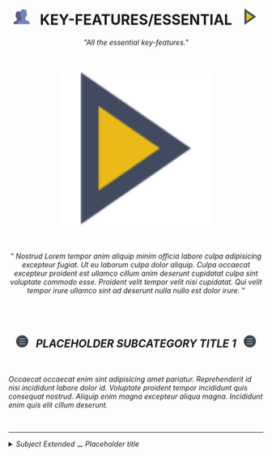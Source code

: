 <h1 class="hero__subject--essential" align="center">
  <img src="../../../../assets/media/icons/vendors/flat__users.svg" width="32px" /> &nbsp;
  <b>KEY-FEATURES/ESSENTIAL</b> &nbsp;
  <img src="../../../../assets/media/icons/vendors/flat__play-button--2.svg" width="32px" />
</h1>

<div class="hero__main--essential" align="center">
  <i>
  "All the essential key-features."
  </i>
  <br />
  <br />
  <br />
  <br />
  <img
  src="../../../../assets/media/icons/vendors/flat__play-button--2.svg"
  alt="placeholder main hero image"
  width="300px"
  />
  <br />
  <br />
  <br />
  <br />
  <q>
    <i>
    Nostrud Lorem tempor anim aliquip minim officia labore culpa adipisicing excepteur fugiat. Ut eu laborum culpa dolor aliquip. Culpa occaecat excepteur proident est ullamco cillum anim deserunt cupidatat culpa sint voluptate commodo esse. Proident velit tempor velit nisi cupidatat. Qui velit tempor irure ullamco sint ad deserunt nulla nulla est dolor irure.
    <i/>
  </q>
</div>

<br/>
<br/>
<br/>
<h2 class="heading__subcat-title--essential---v01" align="center">
  <img src="../../../../assets/media/icons/vendors/flat__menu.svg" width="24px" /> &nbsp;
  <b>PLACEHOLDER SUBCATEGORY TITLE 1</b> &nbsp;
  <img src="../../../../assets/media/icons/vendors/flat__menu.svg" width="24px" />
</h2>
<br/>

Occaecat occaecat enim sint adipisicing amet pariatur. Reprehenderit id nisi incididunt labore dolor id. Voluptate proident tempor incididunt quis consequat nostrud. Aliquip enim magna excepteur aliqua magna. Incididunt enim quis elit cillum deserunt.

<br/>

---

<details>
  <summary><i>Subject Extended ⚊ Placeholder title</i></summary>

---

<br/>

Occaecat occaecat enim sint adipisicing amet pariatur. Reprehenderit id nisi incididunt labore dolor id. Voluptate proident tempor incididunt quis consequat nostrud. Aliquip enim magna excepteur aliqua magna. Incididunt enim quis elit cillum deserunt.

<br/>

</details>
